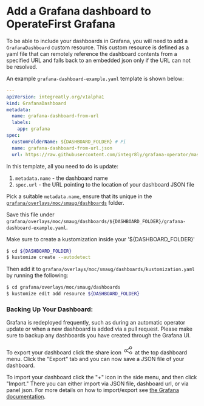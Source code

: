 # Add a Grafana dashboard to OperateFirst Grafana

To be able to include your dashboards in Grafana, you will need to add a `GrafanaDashboard` custom resource. This custom resource is defined as a yaml file that can remotely reference the dashboard contents from a specified URL and falls back to an embedded json only if the URL can not be resolved.

An example `grafana-dashboard-example.yaml` template is shown below:

```yaml
---
apiVersion: integreatly.org/v1alpha1
kind: GrafanaDashboard
metadata:
  name: grafana-dashboard-from-url
  labels:
    app: grafana
spec:
  customFolderName: ${DASHBOARD_FOLDER} # Pi
  name: grafana-dashboard-from-url.json
  url: https://raw.githubusercontent.com/integr8ly/grafana-operator/master/deploy/examples/remote/grafana-dashboard.json
```

In this template, all you need to do is update:

1. `metadata.name` - the dashboard name
2. `spec.url` - the URL pointing to the location of your dashboard JSON file

Pick a suitable `metadata.name`, ensure that its unique in the [`grafana/overlays/moc/smaug/dashboards`][1] folder.

Save this file under `grafana/overlays/moc/smaug/dashboards/${DASHBOARD_FOLDER}/grafana-dashboard-example.yaml`.

Make sure to create a kustomization inside your '${DASHBOARD_FOLDER}'

```bash
$ cd ${DASHBOARD_FOLDER}
$ kustomize create --autodetect
```

Then add it to `grafana/overlays/moc/smaug/dashboards/kustomization.yaml` by running the following:

```bash
$ cd grafana/overlays/moc/smaug/dashboards
$ kustomize edit add resource ${DASHBOARD_FOLDER}
```

### Backing Up Your Dashboard:
Grafana is redeployed frequently, such as during an automatic operator update or when a new dashboard is added via a pull request. Please make sure to backup any dashboards you have created through the Grafana UI.

To export your dashboard click the share icon
<img src="img/share-icon.png" width="28" height="28">
 at the top dashboard menu. Click the "Export" tab and you can now save a JSON file of your dashboard.

To import your dashboard click the "+" icon in the side menu, and then click "Import." There you can either import via JSON file, dashboard url, or via panel json. For more details on how to import/export see [the Grafana documentation](https://grafana.com/docs/grafana/latest/dashboards/export-import/).

[1]: https://github.com/operate-first/apps/tree/master/grafana/overlays/moc/smaug/dashboards
